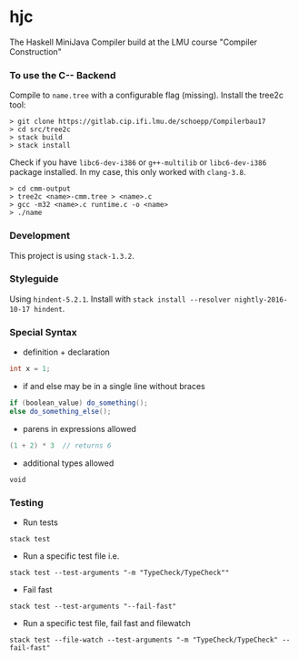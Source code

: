 # hjc
The Haskell MiniJava Compiler build at the LMU course "Compiler Construction"


### To use the C-- Backend

Compile to `name.tree` with a configurable flag (missing).
Install the tree2c tool:

```
> git clone https://gitlab.cip.ifi.lmu.de/schoepp/Compilerbau17
> cd src/tree2c
> stack build
> stack install
```

Check if you have `libc6-dev-i386` or `g++-multilib` or `libc6-dev-i386` package installed.
In my case, this only worked with `clang-3.8`.

```
> cd cmm-output
> tree2c <name>-cmm.tree > <name>.c
> gcc -m32 <name>.c runtime.c -o <name>
> ./name
```



### Development

This project is using `stack-1.3.2`.

### Styleguide

Using `hindent-5.2.1`. Install with `stack install --resolver nightly-2016-10-17 hindent`. 


### Special Syntax

* definition + declaration
```java
int x = 1;
```

* if and else may be in a single line without braces
```java
if (boolean_value) do_something();
else do_something_else();
```

* parens in expressions allowed
```java
(1 + 2) * 3  // returns 6
``` 

* additional types allowed
```
void
```

### Testing

* Run tests
```
stack test
```

* Run a specific test file i.e.
```
stack test --test-arguments "-m "TypeCheck/TypeCheck""
```

* Fail fast
```
stack test --test-arguments "--fail-fast"
```

* Run a specific test file, fail fast and filewatch
```
stack test --file-watch --test-arguments "-m "TypeCheck/TypeCheck" --fail-fast"
```
